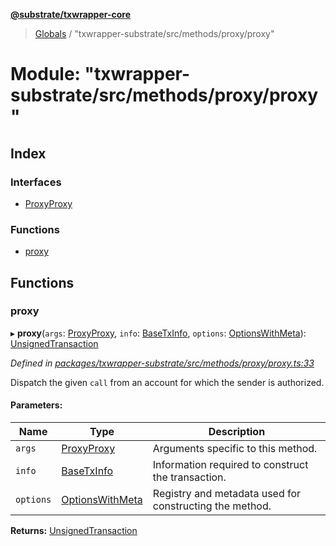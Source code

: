 **[@substrate/txwrapper-core](../README.md)**

> [Globals](../globals.md) / "txwrapper-substrate/src/methods/proxy/proxy"

# Module: "txwrapper-substrate/src/methods/proxy/proxy"

## Index

### Interfaces

* [ProxyProxy](../interfaces/_txwrapper_substrate_src_methods_proxy_proxy_.proxyproxy.md)

### Functions

* [proxy](_txwrapper_substrate_src_methods_proxy_proxy_.md#proxy)

## Functions

### proxy

▸ **proxy**(`args`: [ProxyProxy](../interfaces/_txwrapper_substrate_src_methods_proxy_proxy_.proxyproxy.md), `info`: [BaseTxInfo](../interfaces/_txwrapper_core_src_types_method_.basetxinfo.md), `options`: [OptionsWithMeta](../interfaces/_txwrapper_core_src_types_method_.optionswithmeta.md)): [UnsignedTransaction](../interfaces/_txwrapper_core_src_types_method_.unsignedtransaction.md)

*Defined in [packages/txwrapper-substrate/src/methods/proxy/proxy.ts:33](https://github.com/paritytech/txwrapper-core/blob/2862592/packages/txwrapper-substrate/src/methods/proxy/proxy.ts#L33)*

Dispatch the given `call` from an account for which the sender is authorized.

#### Parameters:

Name | Type | Description |
------ | ------ | ------ |
`args` | [ProxyProxy](../interfaces/_txwrapper_substrate_src_methods_proxy_proxy_.proxyproxy.md) | Arguments specific to this method. |
`info` | [BaseTxInfo](../interfaces/_txwrapper_core_src_types_method_.basetxinfo.md) | Information required to construct the transaction. |
`options` | [OptionsWithMeta](../interfaces/_txwrapper_core_src_types_method_.optionswithmeta.md) | Registry and metadata used for constructing the method.  |

**Returns:** [UnsignedTransaction](../interfaces/_txwrapper_core_src_types_method_.unsignedtransaction.md)
